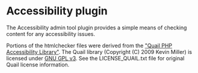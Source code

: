 # Accessibility plugin #

The Accessibility admin tool plugin provides a simple means of checking content for any accessibility issues.

Portions of the htmlchecker files were derived from the ["Quail PHP Accessibility Library"](https://code.google.com/archive/p/quail-lib/).
The Quail library (Copyright (C) 2009 Kevin Miller) is licensed under [GNU GPL v3](http://www.gnu.org/licenses/gpl.html).
See the LICENSE_QUAIL.txt file for original Quail license information.
